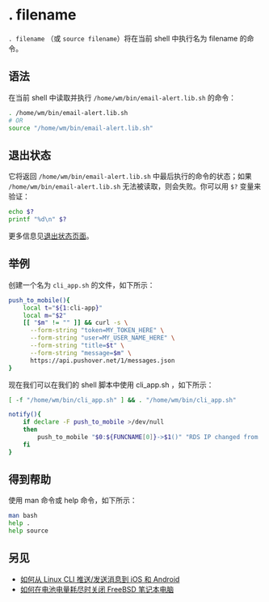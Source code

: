 # . filename

`. filename` （或 `source filename`）将在当前 shell 中执行名为 filename 的命令。

## 语法

在当前 shell 中读取并执行 `/home/wm/bin/email-alert.lib.sh` 的命令：

``` bash
. /home/wm/bin/email-alert.lib.sh
# OR
source "/home/wm/bin/email-alert.lib.sh"
```

## 退出状态

它将返回 `/home/wm/bin/email-alert.lib.sh` 中最后执行的命令的状态；如果 `/home/wm/bin/email-alert.lib.sh` 无法被读取，则会失败。你可以用 `$?` 变量来验证：

``` bash
echo $?
printf "%d\n" $?
```

更多信息见[退出状态页面](./%E5%91%BD%E4%BB%A4%E7%9A%84%E9%80%80%E5%87%BA%E7%8A%B6%E6%80%81.md)。

## 举例

创建一个名为 `cli_app.sh` 的文件，如下所示：

``` bash
push_to_mobile(){
	local t="${1:cli-app}"
	local m="$2"
	[[ "$m" != "" ]] && curl -s \
	  --form-string "token=MY_TOKEN_HERE" \
	  --form-string "user=MY_USER_NAME_HERE" \
	  --form-string "title=$t" \
	  --form-string "message=$m" \
	  https://api.pushover.net/1/messages.json
}
```

现在我们可以在我们的 shell 脚本中使用 cli_app.sh ，如下所示：

``` bash
[ -f "/home/wm/bin/cli_app.sh" ] && . "/home/wm/bin/cli_app.sh"

notify(){
	if declare -F push_to_mobile >/dev/null
	then
		push_to_mobile "$0:${FUNCNAME[0]}->$1()" "RDS IP changed from '${ld_rds_ip:-NEW_MISSING_RULE}' to '$rds_current_ip' on $HOSTNAME LS-AWS {$instance_ip}" >/dev/null
	fi
}
```

## 得到帮助

使用 man 命令或 help 命令，如下所示：

``` bash
man bash
help .
help source
```

## 另见

- [如何从 Linux CLI 推送/发送消息到 iOS 和 Android](https://www.cyberciti.biz/mobile-devices/android/how-to-push-send-message-to-ios-and-android-from-linux-cli/)
- [如何在电池电量耗尽时关闭 FreeBSD 笔记本电脑](https://bash.cyberciti.biz/monitoring/shell-script-to-shutdown-freebsd-laptop-when-low-on-battery-power/)